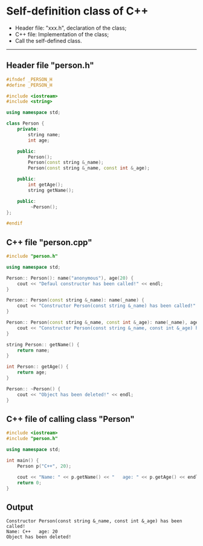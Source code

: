 # Self-definition class of C++
- Header file: "xxx.h", declaration of the class;
- C++ file: Implementation of the class;
- Call the self-defined class.

***

## Header file "person.h"
```c++
#ifndef _PERSON_H
#define _PERSON_H

#include <iostream>
#include <string>

using namespace std;

class Person {
    private:
        string name;
        int age;

    public:
        Person();
        Person(const string &_name);
        Person(const string &_name, const int &_age);

    public:
        int getAge();
        string getName();

    public:
         ~Person();
};

#endif
```

## C++ file "person.cpp"
```c++
#include "person.h"

using namespace std;

Person:: Person(): name("anonymous"), age(20) {
    cout << "Defaul constructor has been called!" << endl;
}

Person:: Person(const string &_name): name(_name) {
    cout << "Constructor Person(const string &_name) has been called!" << endl;
}

Person:: Person(const string &_name, const int &_age): name(_name), age(_age) {
    cout << "Constructor Person(const string &_name, const int &_age) has been called!" << endl;
}

string Person:: getName() {
    return name;
}

int Person:: getAge() {
    return age;
}

Person:: ~Person() {
    cout << "Object has been deleted!" << endl;
}
```

## C++ file of calling class "Person"
```c++
#include <iostream>
#include "person.h"

using namespace std;

int main() {
    Person p("C++", 20);

    cout << "Name: " << p.getName() << "   age: " << p.getAge() << endl;
    return 0;
}
```

## Output
```
Constructor Person(const string &_name, const int &_age) has been called!
Name: C++   age: 20
Object has been deleted!
```
